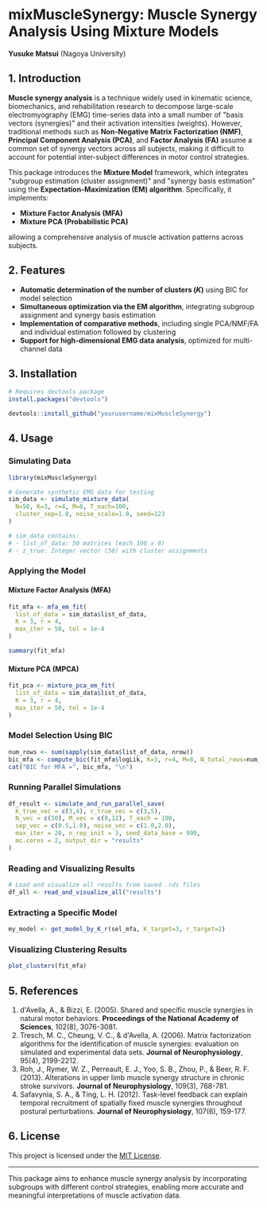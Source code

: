 # mixMuscleSynergy: Muscle Synergy Analysis Using Mixture Models

**Yusuke Matsui** (Nagoya University)

## 1. Introduction

**Muscle synergy analysis** is a technique widely used in kinematic science, biomechanics, and rehabilitation research to decompose large-scale electromyography (EMG) time-series data into a small number of "basis vectors (synergies)" and their activation intensities (weights). However, traditional methods such as **Non-Negative Matrix Factorization (NMF)**, **Principal Component Analysis (PCA)**, and **Factor Analysis (FA)** assume a common set of synergy vectors across all subjects, making it difficult to account for potential inter-subject differences in motor control strategies.

This package introduces the **Mixture Model** framework, which integrates "subgroup estimation (cluster assignment)" and "synergy basis estimation" using the **Expectation-Maximization (EM) algorithm**. Specifically, it implements:

-   **Mixture Factor Analysis (MFA)**
-   **Mixture PCA (Probabilistic PCA)**

allowing a comprehensive analysis of muscle activation patterns across subjects.

## 2. Features

- **Automatic determination of the number of clusters ($K$)** using BIC for model selection
- **Simultaneous optimization via the EM algorithm**, integrating subgroup assignment and synergy basis estimation
- **Implementation of comparative methods**, including single PCA/NMF/FA and individual estimation followed by clustering
- **Support for high-dimensional EMG data analysis**, optimized for multi-channel data

## 3. Installation

```r
# Requires devtools package
install.packages("devtools")

devtools::install_github("yourusername/mixMuscleSynergy")
```

## 4. Usage

### Simulating Data

```r
library(mixMuscleSynergy)

# Generate synthetic EMG data for testing
sim_data <- simulate_mixture_data(
  N=50, K=3, r=4, M=8, T_each=100, 
  cluster_sep=1.0, noise_scale=1.0, seed=123
)

# sim_data contains:
# - list_of_data: 50 matrices (each 100 x 8)
# - z_true: Integer vector (50) with cluster assignments
```

### Applying the Model

#### Mixture Factor Analysis (MFA)
```r
fit_mfa <- mfa_em_fit(
  list_of_data = sim_data$list_of_data,
  K = 3, r = 4,
  max_iter = 50, tol = 1e-4
)

summary(fit_mfa)
```

#### Mixture PCA (MPCA)
```r
fit_pca <- mixture_pca_em_fit(
  list_of_data = sim_data$list_of_data,
  K = 3, r = 4,
  max_iter = 50, tol = 1e-4
)
```

### Model Selection Using BIC
```r
num_rows <- sum(sapply(sim_data$list_of_data, nrow))
bic_mfa <- compute_bic(fit_mfa$logLik, K=3, r=4, M=8, N_total_rows=num_rows)
cat("BIC for MFA =", bic_mfa, "\n")
```

### Running Parallel Simulations
```r
df_result <- simulate_and_run_parallel_save(
  K_true_vec = c(3,4), r_true_vec = c(3,5),
  N_vec = c(50), M_vec = c(8,12), T_each = 100,
  sep_vec = c(0.5,1.0), noise_vec = c(1.0,2.0),
  max_iter = 20, n_rep_init = 3, seed_data_base = 999,
  mc.cores = 2, output_dir = "results"
)
```

### Reading and Visualizing Results
```r
# Load and visualize all results from saved .rds files
df_all <- read_and_visualize_all("results")
```

### Extracting a Specific Model
```r
my_model <- get_model_by_K_r(sel_mfa, K_target=3, r_target=2)
```

### Visualizing Clustering Results
```r
plot_clusters(fit_mfa)
```

## 5. References

1. d'Avella, A., & Bizzi, E. (2005). Shared and specific muscle synergies in natural motor behaviors. **Proceedings of the National Academy of Sciences**, 102(8), 3076-3081.
2. Tresch, M. C., Cheung, V. C., & d'Avella, A. (2006). Matrix factorization algorithms for the identification of muscle synergies: evaluation on simulated and experimental data sets. **Journal of Neurophysiology**, 95(4), 2199-2212.
3. Roh, J., Rymer, W. Z., Perreault, E. J., Yoo, S. B., Zhou, P., & Beer, R. F. (2013). Alterations in upper limb muscle synergy structure in chronic stroke survivors. **Journal of Neurophysiology**, 109(3), 768-781.
4. Safavynia, S. A., & Ting, L. H. (2012). Task-level feedback can explain temporal recruitment of spatially fixed muscle synergies throughout postural perturbations. **Journal of Neurophysiology**, 107(6), 159-177.

## 6. License

This project is licensed under the [MIT License](LICENSE).

---

This package aims to enhance muscle synergy analysis by incorporating subgroups with different control strategies, enabling more accurate and meaningful interpretations of muscle activation data.

